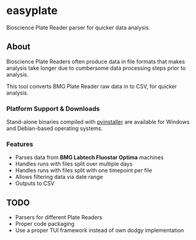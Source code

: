 # easyplate
Bioscience Plate Reader parser for quicker data analysis.

## About
Bioscience Plate Readers often produce data in file formats that makes analysis take longer due to cumbersome data processing steps prior to analysis.

This tool converts BMG Plate Reader raw data in to CSV, for quicker analysis.

### Platform Support & Downloads
Stand-alone binaries compiled with [pyinstaller](https://github.com/pyinstaller/pyinstaller) are available for Windows and Debian-based operating systems.

### Features
- Parses data from **BMG Labtech Fluostar Optima** machines
- Handles runs with files split over multiple days
- Handles runs with files split with one timepoint per file
- Allows filtering data via date range
- Outputs to CSV

## TODO
- Parsers for different Plate Readers
- Proper code packaging
- Use a proper TUI framework instead of own dodgy implementation
